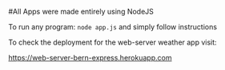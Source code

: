 #All Apps were made entirely using NodeJS

To run any program:
`node app.js`
and simply follow instructions

To check the deployment for the web-server weather app visit:

https://web-server-bern-express.herokuapp.com

